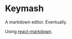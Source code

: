 # Keymash

A markdown editor. Eventually.

Using [react-markdown](https://github.com/rexxars/react-markdown).
